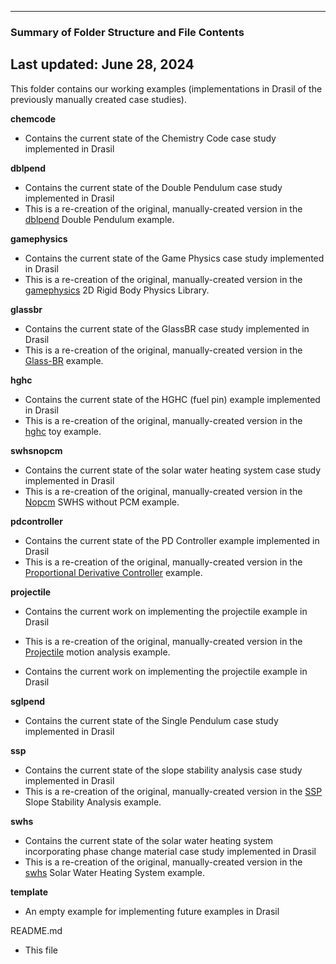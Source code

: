 --------------------------------------------------

### Summary of Folder Structure and File Contents

Last updated: June 28, 2024
--------------------------------------------------

This folder contains our working examples (implementations in Drasil of the previously manually created case studies).

**chemcode**
  - Contains the current state of the Chemistry Code case study implemented in Drasil

**dblpend**
  - Contains the current state of the Double Pendulum case study implemented in Drasil
  - This is a re-creation of the original, manually-created version 
    in the [dblpend](https://github.com/Zhang-Zhi-ZZ/CAS741Project) Double Pendulum example.

**gamephysics**
  - Contains the current state of the Game Physics case study implemented in Drasil
  - This is a re-creation of the original, manually-created version 
    in the [gamephysics](https://github.com/smiths/caseStudies/tree/main/CaseStudies/gamephys) 2D Rigid Body Physics Library.

**glassbr**
  - Contains the current state of the GlassBR case study implemented in Drasil
  - This is a re-creation of the original, manually-created version 
    in the [Glass-BR](https://github.com/smiths/caseStudies/tree/main/CaseStudies/glass) example.
  
**hghc**
  - Contains the current state of the HGHC (fuel pin) example implemented in Drasil
  - This is a re-creation of the original, manually-created version 
    in the [hghc](https://github.com/smiths/caseStudies/tree/main/CaseStudies/hghc) toy example.
  
**swhsnopcm**
  - Contains the current state of the solar water heating system case study implemented in Drasil
  - This is a re-creation of the original, manually-created version 
    in the [Nopcm](https://github.com/smiths/caseStudies/tree/main/CaseStudies/noPCM) SWHS without PCM example.

**pdcontroller**
  - Contains the current state of the PD Controller example implemented in Drasil
  - This is a re-creation of the original, manually-created version 
    in the [Proportional Derivative Controller](https://github.com/muralidn/CAS741-Fall20) example.

**projectile**
  - Contains the current work on implementing the projectile example in Drasil
  - This is a re-creation of the original, manually-created version 
    in the [Projectile](https://github.com/smiths/caseStudies/tree/main/CaseStudies/projectile/projectileSRS) motion analysis example.  

- Contains the current work on implementing the projectile example in Drasil

**sglpend**
  - Contains the current state of the Single Pendulum case study implemented in Drasil


**ssp**
  - Contains the current state of the slope stability analysis case study implemented in Drasil
  - This is a re-creation of the original, manually-created version 
    in the [SSP](https://github.com/smiths/caseStudies/tree/main/CaseStudies/ssp) Slope Stability Analysis example. 
  
**swhs**
  - Contains the current state of the solar water heating system incorporating phase change material case study implemented in Drasil
  - This is a re-creation of the original, manually-created version 
    in the [swhs](https://github.com/smiths/swhs) Solar Water Heating System example. 

**template**

- An empty example for implementing future examples in Drasil

README.md

- This file
